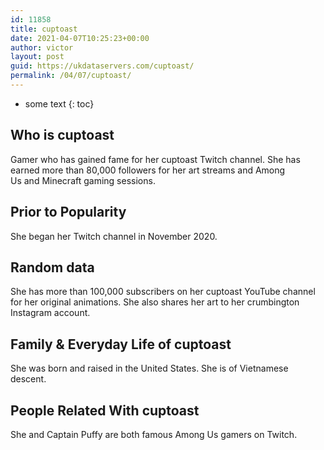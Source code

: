 ```yaml
---
id: 11858
title: cuptoast
date: 2021-04-07T10:25:23+00:00
author: victor
layout: post
guid: https://ukdataservers.com/cuptoast/
permalink: /04/07/cuptoast/
---
```


* some text
{: toc}


## Who is cuptoast



Gamer who has gained fame for her cuptoast Twitch channel. She has earned more than 80,000 followers for her art streams and Among Us and Minecraft gaming sessions.

                
                
                
## Prior to Popularity



She began her Twitch channel in November 2020.

                
                
                
## Random data



She has more than 100,000 subscribers on her cuptoast YouTube channel for her original animations. She also shares her art to her crumbington Instagram account. 

                
                
                
## Family & Everyday Life of cuptoast



She was born and raised in the United States. She is of Vietnamese descent.

                
                
                
## People Related With cuptoast



She and Captain Puffy are both famous Among Us gamers on Twitch.

                
              
            
          
          
          